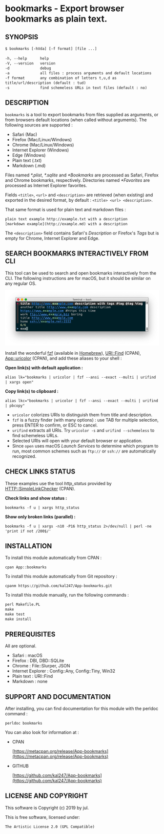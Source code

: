 bookmarks - Export browser bookmarks as plain text.
===================================================

SYNOPSIS
--------

    $ bookmarks [-hVda] [-f format] [file ...]

    -h, --help      help
    -V, --version   version
    -d              debug
    -a              all files : process arguments and default locations
    -f format       any combination of letters t,u,d as title/url/description (default : tud)
    -s              find schemeless URLs in text files (default : no)


DESCRIPTION
-----------

`bookmarks` is a tool to export bookmarks from files supplied as arguments, or from browsers default locations (when called without arguments). The following sources are supported :

- Safari (Mac)
- Firefox (Mac/Linux/Windows)
- Chrome (Mac/Linux/Windows)
- Internet Explorer (Windows)
- Edge (Windows)
- Plain text (.txt)
- Markdown (.md)

Files named _*.plist_, _*.sqlite_ and _*Bookmarks_ are processed as Safari, Firefox and Chrome bookmarks, respectively. Directories named _*Favorites_ are processed as Internet Explorer favorites.

Fields `<title>`, `<url>` and `<description>` are retrieved (when existing) and exported in the desired format, by default : `<title> <url> <description>`.

That same format is used for plain text and markdown files :
```
plain text example http://example.txt with a description
[markdown example](http://example.md) with a description
```

The `<description>` field contains Safari's _Description_ or Firefox's _Tags_ but is empty for Chrome, Internet Explorer and Edge.


SEARCH BOOKMARKS INTERACTIVELY FROM CLI
---------------------------------------

This tool can be used to search and open bookmarks interactively from the CLI. The following instructions are for macOS, but it should be similar on any regular OS.

![](tty.png)

Install the wonderful [fzf](https://github.com/junegunn/fzf) (available in [Homebrew](https://brew.sh)), [URI::Find](https://github.com/schwern/URI-Find) (CPAN), [App::uricolor](https://github.com/kal247/App-uricolor) (CPAN), and add these aliases to your shell :

**Open link(s) with default application :**
```
alias lk="bookmarks | uricolor | fzf --ansi --exact --multi | urifind | xargs open"
```

**Copy link(s) to clipboard :**
```
alias lkc="bookmarks | uricolor | fzf --ansi --exact --multi | urifind | pbcopy"
```

- `uricolor` colorizes URIs to distinguish them from title and description.
- `fzf` is a fuzzy finder (with many options) : use TAB for multiple selection, press ENTER to confirm, or ESC to cancel.
- `urifind` extracts all URIs. Try `uricolor -s` and `urifind --schemeless` to find schemeless URLs.
- Selected URIs will open with your default browser or application.
- Since `open` uses macOS _Launch Services_ to determine which program to run, most common schemes such as `ftp://` or `ssh://` are automatically recognized.


CHECK LINKS STATUS
------------------

These examples use the tool _http_status_ provided by [HTTP::SimpleLinkChecker](https://metacpan.org/pod/HTTP::SimpleLinkChecker) (CPAN).

**Check links and show status :**
```
bookmarks -f u | xargs http_status
```

**Show only broken links (parallel) :**
```
bookmarks -f u | xargs -n10 -P16 http_status 2>/dev/null | perl -ne 'print if not /200$/'
```


INSTALLATION
------------

To install this module automatically from CPAN :

    cpan App::bookmarks

To install this module automatically from Git repository :

    cpanm https://github.com/kal247/App-bookmarks.git

To install this module manually, run the following commands :

    perl Makefile.PL
    make     
    make test
    make install


PREREQUISITES
-------------

All are optional.

- Safari : macOS
- Firefox : DBI, DBD::SQLite
- Chrome : File::Slurper, JSON
- Internet Explorer : Config::Any, Config::Tiny, Win32
- Plain text : URI::Find
- Markdown : none


SUPPORT AND DOCUMENTATION
-------------------------

After installing, you can find documentation for this module with the
perldoc command :

    perldoc bookmarks

You can also look for information at :

- CPAN

    [https://metacpan.org/release/App-bookmarks](https://metacpan.org/release/App-bookmarks)

- GITHUB

    [https://github.com/kal247/App-bookmarks](https://github.com/kal247/App-bookmarks)


LICENSE AND COPYRIGHT
---------------------

This software is Copyright (c) 2019 by jul.

This is free software, licensed under:

    The Artistic License 2.0 (GPL Compatible)